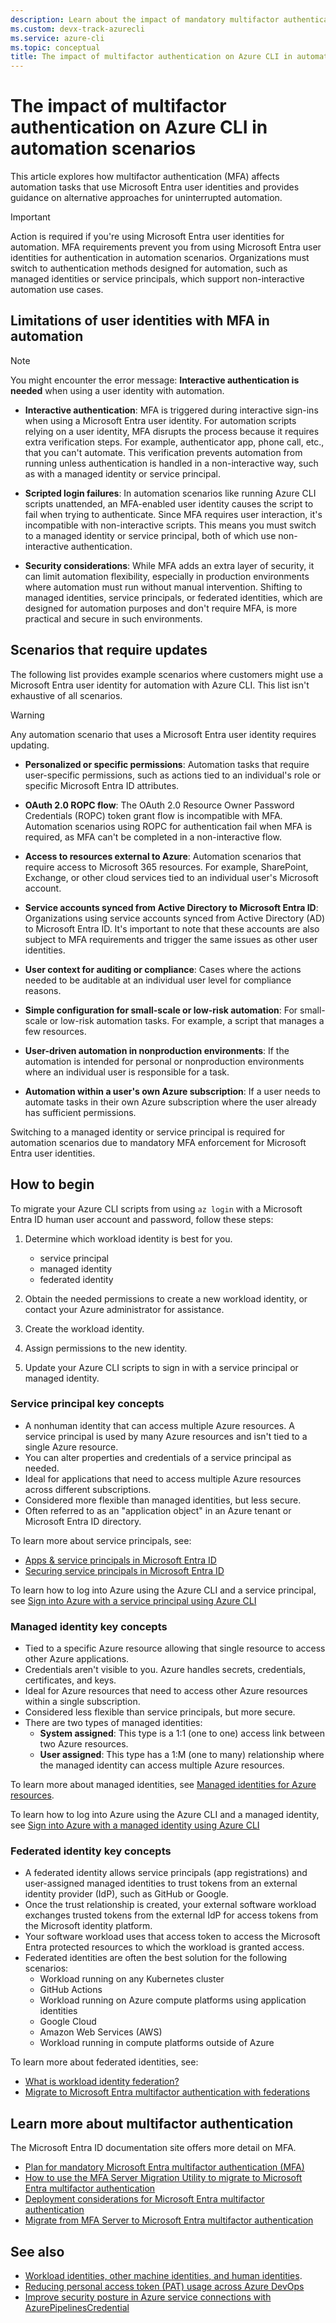 ```yaml
---
description: Learn about the impact of mandatory multifactor authentication enforcement on Azure CLI in automation scenarios
ms.custom: devx-track-azurecli
ms.service: azure-cli
ms.topic: conceptual
title: The impact of multifactor authentication on Azure CLI in automation scenarios
---
```


# The impact of multifactor authentication on Azure CLI in automation scenarios

This article explores how multifactor authentication (MFA) affects automation tasks that use
Microsoft Entra user identities and provides guidance on alternative approaches for uninterrupted
automation.

> [!IMPORTANT]
> Action is required if you're using Microsoft Entra user identities for automation.
MFA requirements prevent you from using Microsoft Entra user identities for authentication in
automation scenarios. Organizations must switch to authentication methods designed for automation,
such as managed identities or service principals, which support non-interactive automation use
cases.

## Limitations of user identities with MFA in automation

> [!NOTE]
> You might encounter the error message: **Interactive authentication is needed** when using a user
> identity with automation.

- **Interactive authentication**: MFA is triggered during interactive sign-ins when using a
  Microsoft Entra user identity. For automation scripts relying on a user identity, MFA disrupts the
  process because it requires extra verification steps. For example, authenticator app, phone call,
  etc., that you can't automate. This verification prevents automation from running unless
  authentication is handled in a non-interactive way, such as with a managed identity or service
  principal.

- **Scripted login failures**: In automation scenarios like running Azure CLI scripts
  unattended, an MFA-enabled user identity causes the script to fail when trying to authenticate.
  Since MFA requires user interaction, it's incompatible with non-interactive scripts. This means
  you must switch to a managed identity or service principal, both of which use non-interactive
  authentication.

- **Security considerations**: While MFA adds an extra layer of security, it can limit automation
  flexibility, especially in production environments where automation must run without manual
  intervention. Shifting to managed identities, service principals, or federated identities, which
  are designed for automation purposes and don't require MFA, is more practical and secure in such
  environments.

## Scenarios that require updates

The following list provides example scenarios where customers might use a Microsoft Entra user
identity for automation with Azure CLI. This list isn't exhaustive of all scenarios.

> [!WARNING]
> Any automation scenario that uses a Microsoft Entra user identity requires updating.

- **Personalized or specific permissions**: Automation tasks that require user-specific permissions,
  such as actions tied to an individual's role or specific Microsoft Entra ID attributes.

- **OAuth 2.0 ROPC flow**: The OAuth 2.0 Resource Owner Password Credentials (ROPC) token grant flow
  is incompatible with MFA. Automation scenarios using ROPC for authentication fail when MFA is
  required, as MFA can't be completed in a non-interactive flow.

- **Access to resources external to Azure**: Automation scenarios that require access to Microsoft
  365 resources. For example, SharePoint, Exchange, or other cloud services tied to an individual
  user's Microsoft account.

- **Service accounts synced from Active Directory to Microsoft Entra ID**: Organizations using
  service accounts synced from Active Directory (AD) to Microsoft Entra ID. It's important to note
  that these accounts are also subject to MFA requirements and trigger the same issues as other user
  identities.

- **User context for auditing or compliance**: Cases where the actions needed to be auditable at an
  individual user level for compliance reasons.

- **Simple configuration for small-scale or low-risk automation**: For small-scale or low-risk
  automation tasks. For example, a script that manages a few resources.

- **User-driven automation in nonproduction environments**: If the automation is intended for
  personal or nonproduction environments where an individual user is responsible for a task.

- **Automation within a user's own Azure subscription**: If a user needs to automate tasks in their
  own Azure subscription where the user already has sufficient permissions.

Switching to a managed identity or service principal is required for automation scenarios due to
mandatory MFA enforcement for Microsoft Entra user identities.

## How to begin

To migrate your Azure CLI scripts from using `az login` with a Microsoft Entra ID human user account and password, follow these steps:

1. Determine which workload identity is best for you.
   - service principal
   - managed identity
   - federated identity

1. Obtain the needed permissions to create a new workload identity, or contact your Azure administrator for assistance.
1. Create the workload identity.
1. Assign permissions to the new identity.
1. Update your Azure CLI scripts to sign in with a service principal or managed identity.

### Service principal key concepts

- A nonhuman identity that can access multiple Azure resources. A service principal is used by many Azure resources and isn't tied to a single Azure resource.
- You can alter properties and credentials of a service principal as needed.
- Ideal for applications that need to access multiple Azure resources across different subscriptions.
- Considered more flexible than managed identities, but less secure.
- Often referred to as an "application object" in an Azure tenant or Microsoft Entra ID directory.

To learn more about service principals, see:

- [Apps & service principals in Microsoft Entra ID][apps-sp-entra]
- [Securing service principals in Microsoft Entra ID][service-principals-entra]

To learn how to log into Azure using the Azure CLI and a service principal, see [Sign into Azure with a service principal using Azure CLI][auth-sp]

### Managed identity key concepts

- Tied to a specific Azure resource allowing that single resource to access other Azure applications.
- Credentials aren't visible to you. Azure handles secrets, credentials, certificates, and keys.
- Ideal for Azure resources that need to access other Azure resources within a single subscription.
- Considered less flexible than service principals, but more secure.
- There are two types of managed identities:
  - **System assigned**: This type is a 1:1 (one to one) access link between two Azure resources.
  - **User assigned**: This type has a 1:M (one to many) relationship where the managed identity can access multiple Azure resources.

To learn more about managed identities, see [Managed identities for Azure resources][managed-identities].

To learn how to log into Azure using the Azure CLI and a managed identity, see [Sign into Azure with a managed identity using Azure CLI][auth-managed-identity]

### Federated identity key concepts

- A federated identity allows service principals (app registrations) and user-assigned managed identities to trust tokens from an external identity provider (IdP), such as GitHub or Google.
- Once the trust relationship is created, your external software workload exchanges trusted tokens from the external IdP for access tokens from the Microsoft identity platform.
- Your software workload uses that access token to access the Microsoft Entra protected resources to which the workload is granted access.
- Federated identities are often the best solution for the following scenarios:
  - Workload running on any Kubernetes cluster
  - GitHub Actions
  - Workload running on Azure compute platforms using application identities
  - Google Cloud
  - Amazon Web Services (AWS)
  - Workload running in compute platforms outside of Azure

To learn more about federated identities, see:

- [What is workload identity federation?](/entra/workload-id/workload-identity-federation)
- [Migrate to Microsoft Entra multifactor authentication with federations][mfa-federations]

## Learn more about multifactor authentication

The Microsoft Entra ID documentation site offers more detail on MFA.

- [Plan for mandatory Microsoft Entra multifactor authentication (MFA)][plan-entra-mfa]
- [How to use the MFA Server Migration Utility to migrate to Microsoft Entra multifactor authentication][mfa-migrate-util]
- [Deployment considerations for Microsoft Entra multifactor authentication][deploy-considerations-entra-mfa]
- [Migrate from MFA Server to Microsoft Entra multifactor authentication][migrate-mfa-server-entra]

## See also

- [Workload identities, other machine identities, and human identities][workload-identities].
- [Reducing personal access token (PAT) usage across Azure DevOps][pat-ado-blog]
- [Improve security posture in Azure service connections with AzurePipelinesCredential][fic-serviceconn-blog]

<!-- link references -->

[auth-managed-identity]: /cli/azure/authenticate-azure-cli-managed-identity
[auth-sp]: /cli/azure/authenticate-azure-cli-service-principal
[pat-ado-blog]: https://devblogs.microsoft.com/devops/reducing-pat-usage-across-azure-devops/
[fic-serviceconn-blog]: https://devblogs.microsoft.com/azure-sdk/improve-security-posture-in-azure-service-connections-with-azurepipelinescredential/

[managed-identities]: /entra/identity/managed-identities-azure-resources/overview

[service-principals-entra]: /entra/architecture/service-accounts-principal
[apps-sp-entra]: /entra/identity-platform/app-objects-and-service-principals

[workload-identities]: /entra/workload-id/workload-identities-overview#workload-identities-other-machine-identities-and-human-identities

[federated-identities]: /entra/workload-id/workload-identities-flexible-federated-identity-credentials
[trust-managed-identity]: /entra/workload-id/workload-identity-federation-config-app-trust-managed-identity
[setup-federated-identity]: /entra/workload-id/workload-identities-set-up-flexible-federated-identity-credential
[mfa-federations]: /entra/identity/authentication/how-to-migrate-mfa-server-to-mfa-with-federation

[plan-entra-mfa]: /entra/identity/authentication/concept-mandatory-multifactor-authentication
[mfa-migrate-util]: /entra/identity/authentication/how-to-mfa-server-migration-utility
[config-entra-mfa]: /entra/identity/authentication/howto-mfa-mfasettings
[deploy-considerations-entra-mfa]: /entra/identity/authentication/howto-mfa-getstarted
[migrate-mfa-server-entra]: /entra/identity/authentication/how-to-migrate-mfa-server-to-azure-mfa
